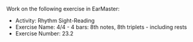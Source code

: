 Work on the following exercise in EarMaster:
- Activity: Rhythm Sight-Reading
- Exercise Name: 4/4 - 4 bars: 8th notes, 8th triplets - including rests
- Exercise Number: 23.2
